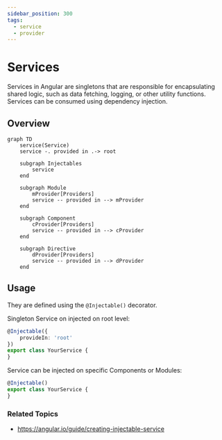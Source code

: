 ```yaml
---
sidebar_position: 300
tags:
  - service
  - provider
---
```


# Services

Services in Angular are singletons that are responsible for encapsulating shared logic, such as data fetching, logging,
or other utility functions. Services can be consumed using dependency injection.

## Overview

```mermaid
graph TD
    service(Service)
    service -. provided in .-> root

    subgraph Injectables
        service
    end

    subgraph Module
        mProvider[Providers]
        service -- provided in --> mProvider
    end

    subgraph Component
        cProvider[Providers]
        service -- provided in --> cProvider
    end

    subgraph Directive
        dProvider[Providers]
        service -- provided in --> dProvider
    end
```

## Usage

They are defined using the `@Injectable()` decorator.

Singleton Service on injected on root level:

```typescript title="your.service.ts"
@Injectable({
    provideIn: 'root'
})
export class YourService {
}
```

Service can be injected on specific Components or Modules:

```typescript title="your.service.ts"
@Injectable()
export class YourService {
}
```

### Related Topics

- https://angular.io/guide/creating-injectable-service
